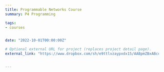 ```yaml
---
title: Programmable Networks Course
summary: P4 Programming

tags:
- courses


date: "2022-10-01T00:00:00Z"

# Optional external URL for project (replaces project detail page).
external_link: "https://www.dropbox.com/sh/e9ttlvzaypxdx15/AABpmZBxABcdx4Xt_dqlH2OFa?dl=0"


---
```

